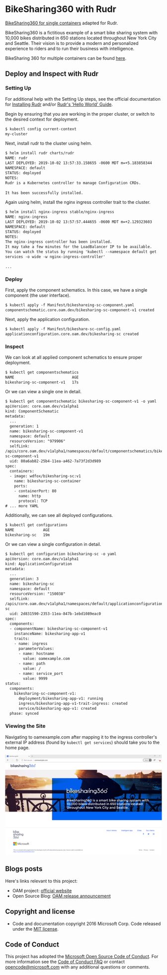 # BikeSharing360 with Rudr

[BikeSharing360 for single containers](https://github.com/microsoft/BikeSharing360_SingleContainer) adapted for Rudr.

BikeSharing360 is a fictitious example of a smart bike sharing system with 10,000 bikes distributed in 650 stations located throughout New York City and Seattle. Their vision is to provide a modern and personalized experience to riders and to run their business with intelligence.

BikeSharing 360 for multiple containers can be found [here](https://github.com/Microsoft/BikeSharing360_MultiContainer).

## Deploy and Inspect with Rudr

### Setting Up

For additional help with the Setting Up steps, see the official documentation for [Installing Rudr](https://github.com/oam-dev/rudr/blob/master/docs/setup/install.md) and/or [Rudr's 'Hello World' Guide](https://github.com/oam-dev/rudr/blob/master/docs/tutorials/deploy_and_update.md).

Begin by ensuring that you are working in the proper cluster, or switch to the desired context for deployment.
```
$ kubectl config current-context
my-cluster
```

Next, install rudr to the cluster using helm.
```
$ helm install rudr charts/rudr
NAME: rudr
LAST DEPLOYED: 2019-10-02 13:57:33.158655 -0600 MDT m=+5.183858344
NAMESPACE: default
STATUS: deployed
NOTES:
Rudr is a Kubernetes controller to manage Configuration CRDs.

It has been successfully installed.
```

Again using helm, install the nginx ingress controller trait to the cluster.
```
$ helm install nginx-ingress stable/nginx-ingress
NAME: nginx-ingress
LAST DEPLOYED: 2019-10-02 13:57:57.444655 -0600 MDT m=+2.129323603
NAMESPACE: default
STATUS: deployed
NOTES:
The nginx-ingress controller has been installed.
It may take a few minutes for the LoadBalancer IP to be available.
You can watch the status by running 'kubectl --namespace default get services -o wide -w nginx-ingress-controller'

...
```

### Deploy

First, apply the component schematics. In this case, we have a single component (the user interface).
```
$ kubectl apply -f Manifest/bikeshareing-sc-component.yaml
componentschematic.core.oam.dev/bikesharing-sc-component-v1 created
```

Next, apply the application configuration. 
```
$ kubectl apply -f Manifest/bikeshare-sc-config.yaml
applicationconfiguration.core.oam.dev/bikesharing-sc created
```

### Inspect

We can look at all applied component schematics to ensure proper deployment.
```
$ kubectl get componentschematics
NAME                          AGE
bikesharing-sc-component-v1   17s
```

Or we can view a single one in detail.
```
$ kubectl get componentschematic bikesharing-sc-component-v1 -o yaml
apiVersion: core.oam.dev/v1alpha1
kind: ComponentSchematic
metadata:
  ...
  generation: 1
  name: bikesharing-sc-component-v1
  namespace: default
  resourceVersion: "979906"
  selfLink: /apis/core.oam.dev/v1alpha1/namespaces/default/componentschematics/bikesharing-sc-component-v1
  uid: 80a6ab82-25b4-11ea-a462-7a73f2d3d989
spec:
  containers:
  - image: wdfox/bikesharing-sc:v1
    name: bikesharing-sc-container
    ports:
    - containerPort: 80
      name: http
      protocol: TCP
# ... more YAML
```

Additionally, we can see all deployed configurations.
```
$ kubectl get configurations
NAME             AGE
bikesharing-sc   19m
```

Or we can view a single configuration in detail.
```
$ kubectl get configuration bikesharing-sc -o yaml
apiVersion: core.oam.dev/v1alpha1
kind: ApplicationConfiguration
metadata:
  ...
  generation: 3
  name: bikesharing-sc
  namespace: default
  resourceVersion: "150038"
  selfLink: /apis/core.oam.dev/v1alpha1/namespaces/default/applicationconfigurations/bikesharing-sc
  uid: 2d831590-2353-11ea-847b-1ebd1089eac0
spec:
  components:
  - componentName: bikesharing-sc-component-v1
    instanceName: bikesharing-app-v1
    traits:
    - name: ingress
      parameterValues:
      - name: hostname
        value: oamexample.com
      - name: path
        value: /
      - name: service_port
        value: 9999
status:
  components:
    bikesharing-sc-component-v1:
      deployment/bikesharing-app-v1: running
      ingress/bikesharing-app-v1-trait-ingress: created
      service/bikesharing-app-v1: created
  phase: synced
```

### Viewing the Site

Navigating to oamexample.com after mapping it to the ingress controller's external IP address (found by `kubectl get services`) should take you to the home page.

![home-page](bikesharing-sc-page.png "Home Page")

## Blogs posts

Here's links relevant to this project:

- OAM project: [official website](https://oam.dev/)
- Open Source Blog: [OAM release announcement](https://cloudblogs.microsoft.com/opensource/2019/10/16/announcing-open-application-model/)

## Copyright and license
* Code and documentation copyright 2016 Microsoft Corp. Code released under the [MIT license](https://opensource.org/licenses/MIT).

## Code of Conduct 
This project has adopted the [Microsoft Open Source Code of Conduct](https://opensource.microsoft.com/codeofconduct/). For more information see the [Code of Conduct FAQ](https://opensource.microsoft.com/codeofconduct/faq/) or contact [opencode@microsoft.com](mailto:opencode@microsoft.com) with any additional questions or comments.

